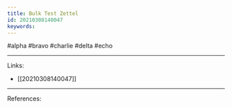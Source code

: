 ```yaml
---
title: Bulk Test Zettel
id: 20210308140047
keywords:
---
```

#alpha #bravo #charlie #delta #echo

---
Links:

- [[20210308140047]]

---
References:
